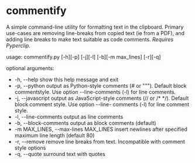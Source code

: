 # commentify

A simple command-line utility for formatting text in the clipboard. Primary
use-cases are removing line-breaks from copied text (ie from a PDF), and adding
line breaks to make text suitable as code comments. _Requires Pyperclip._

usage: commentify.py [-h][-p] [-j][-l] [-b][-m max_lines] [-r][-q]

optional arguments:

* -h, --help show this help message and exit
* -p, --python output as Python-style comments (# or """). Default
  block commentstyle. Use option --line-comments (-l)
  for line comments.
* -j, --javascript output as JavaScript-style comments (// or /\* \*/).
  Default block comment style. Use option --line-
  comments (-l) for line comment style.
* -l, --line-comments output as line comments
* -b, --block-comments output as block comments (default)
* -m MAX_LINES, --max-lines MAX_LINES
  insert newlines after specified maximum line length
  (default 80)
* -r, --remove remove line breaks from text. Incompatible with
  comment style options
* -q, --quote surround text with quotes
